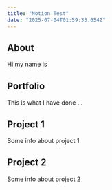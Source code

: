 ```yaml
---
title: "Notion Test"
date: "2025-07-04T01:59:33.654Z"
---
```



## About

Hi my name is


## Portfolio

This is what I have done …


## Project 1

Some info about project 1


## Project 2

Some info about project 2


